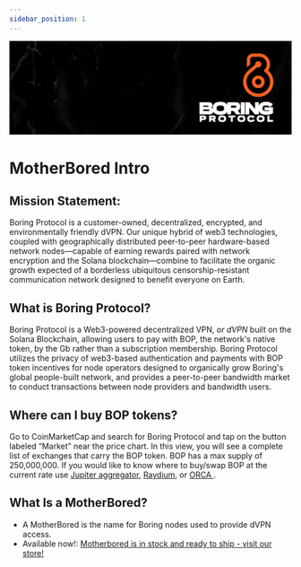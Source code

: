 ```yaml
---
sidebar_position: 1
---
```

![](../images/banner1.png)
# MotherBored Intro

## Mission Statement: 

Boring Protocol is a customer-owned, decentralized, encrypted, and environmentally friendly dVPN. Our unique hybrid of web3 technologies, coupled with geographically distributed peer-to-peer hardware-based network nodes—capable of earning rewards paired with network encryption and the Solana blockchain—combine to facilitate the organic growth expected of a borderless ubiquitous censorship-resistant communication network designed to benefit everyone on Earth.



## What is Boring Protocol? 

Boring Protocol is a Web3-powered decentralized VPN, <i>or dVPN</i> built on the Solana Blockchain, allowing users to pay with BOP, the network's native token, by the Gb rather than a subscription membership. Boring Protocol utilizes the privacy of web3-based authentication and payments with BOP token incentives for node operators designed to organically grow Boring's global people-built network, and provides a peer-to-peer bandwidth market to conduct transactions between node providers and bandwidth users.

## Where can I buy BOP tokens?

Go to CoinMarketCap and search for Boring Protocol and tap on the button labeled “Market” near the price chart. In this view, you will see a complete list of exchanges that carry the BOP token.
BOP has a max supply of 250,000,000. If you would like to know where to buy/swap BOP at the current rate use [Jupiter aggregator](https://jup.ag/swap/SOL-BOP), [Raydium](https://raydium.io/), or [ORCA ](https://www.orca.so/).


## What Is a MotherBored? 

- A MotherBored is the name for Boring nodes used to provide dVPN access.
- Available now!: [Motherbored is in stock and ready to ship - visit our store! ](https://store.motherbored.limited/products/boring-protocol-mbv2) 
